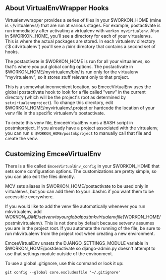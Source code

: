 ## About VirtualEnvWrapper Hooks

Virtualenvwrapper provides a series of files in your $WORKON_HOME (mine is ~/virtualenvs/) that are run at various stages.  For example, postactivate is run immediately after activating a virtualenv with `workon myvirtualenv`.  Also in $WORKON_HOME, you'll see a directory for each of your virtualenvs.  This is where the actual packages are stored.  In each virtualenv directory (`$ cdvirtualenv`) you'll see a /bin/ directory that contains a second set of hooks.

The postactivate in $WORKON_HOME is run for all your virtualenvs, so that's where you put global config options.  The postactivate in $WORKON_HOME/myvirtualenv/bin/ is run only for the virtualenv "myvirtualenv", so it stores stuff relevant only to that project.

This is a somewhat inconvenient location, so EmceeVirtualEnv uses the global postactivate hook to look for a file called "venv" in the current directory (which will be the project's root as determined by `setvirtualenvproject`).  To change this directory, edit $WORKON_HOME/myvirtualenv/.project or hardcode the location of your venv file in the specific virtualenv's postactivate.

To create this venv file, EmceeVirtualEnv runs a BASH script in postmkproject.  If you already have a project associated with the virtualenv, you can run `$ $WORKON_HOME/postmkproject` to manually call that file and create the venv.


## Customizing EmceeVirtualEnv

There is a file called `EmceeVirtualEnv_config` in your $WORKON_HOME that sets some configuration options.  The customizations are pretty simple, so you can also edit the files directly.

MCV sets aliases in $WORKON_HOME/postactivate to be used only in virtualenvs, but you can add them to your .bashrc if you want them to be accessible everywhere.

If you would like to add the venv file automatically whenever you run mkvirtualenv, add $WORKON_HOME/setvenv to your global postmkvirtualenv file ($WORKON_HOME/postmkvirtualenv).  This is not done by default because setvenv assumes you are in the project root.  If you automate the running of the file, be sure to run mkvirtualenv from the project root when creating a new environment.

EmceeVirtualEnv unsets the DJANGO_SETTINGS_MODULE variable in $WORKON_HOME/postdeactivate so django-admin.py doesn't attempt to use that settings module outside of the environment.


To use a global .gitignore, use this command or look it up:

    git config --global core.excludesfile '~/.gitignore'
